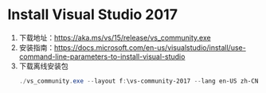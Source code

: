 # Install Visual Studio 2017

1. 下载地址：https://aka.ms/vs/15/release/vs_community.exe
2. 安装指南：https://docs.microsoft.com/en-us/visualstudio/install/use-command-line-parameters-to-install-visual-studio
3. 下载离线安装包
    ```powershell
    ./vs_community.exe --layout f:\vs-community-2017 --lang en-US zh-CN
    ```

